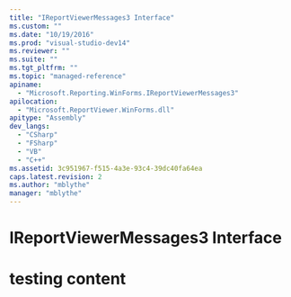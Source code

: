 ```yaml
---
title: "IReportViewerMessages3 Interface"
ms.custom: ""
ms.date: "10/19/2016"
ms.prod: "visual-studio-dev14"
ms.reviewer: ""
ms.suite: ""
ms.tgt_pltfrm: ""
ms.topic: "managed-reference"
apiname: 
  - "Microsoft.Reporting.WinForms.IReportViewerMessages3"
apilocation: 
  - "Microsoft.ReportViewer.WinForms.dll"
apitype: "Assembly"
dev_langs: 
  - "CSharp"
  - "FSharp"
  - "VB"
  - "C++"
ms.assetid: 3c951967-f515-4a3e-93c4-39dc40fa64ea
caps.latest.revision: 2
ms.author: "mblythe"
manager: "mblythe"
---
```

# IReportViewerMessages3 Interface
# testing content